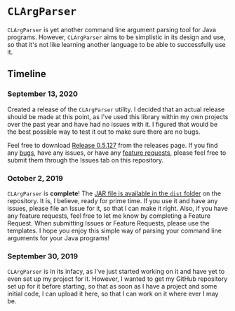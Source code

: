 # `CLArgParser`
`CLArgParser` is yet another command line argument parsing tool for Java programs. However, `CLArgParser` aims to be simplistic in its design and use, so that it's not like learning another language to be able to successfully use it.

## Timeline
### September 13, 2020
Created a release of the `CLArgParser` utility. I decided that an actual release should be made at this point, as I've used this library within my own projects over the past year and have had no issues with it. I figured that would be the best possible way to test it out to make sure there are no bugs.

Feel free to download [Release 0.5.127](https://github.com/SeanCarrick/CLArgParser/releases/tag/0.5.127) from the releases page. If you find any [bugs](https://github.com/SeanCarrick/CLArgParser/issues/new?assignees=&labels=&template=bug_report.md&title="[BUG]"), have any issues, or have any [feature requests](https://github.com/SeanCarrick/CLArgParser/issues/new?assignees=&labels=&template=feature_request.md&title="[RFE]"), please feel free to submit them through the Issues tab on this repository.

### October 2, 2019
`CLArgParser` is **complete**! The [JAR file is available in the `dist` folder](https://github.com/SeanCarrick/CLArgParser/raw/master/dist/ISCommandLineParser.jar) on the repository. It is, I believe, ready for prime time. If you use it and have any issues, please file an Issue for it, so that I can make it right. Also, if you have any feature requests, feel free to let me know by completing a Feature Request. When submitting Issues or Feature Requests, please use the templates. I hope you enjoy this simple way of parsing your command line arguments for your Java programs!

### September 30, 2019
`CLArgParser` is in its infacy, as I've just started working on it and have yet to even set up my project for it. However, I wanted to get my GitHub repository set up for it before starting, so that as soon as I have a project and some initial code, I can upload it here, so that I can work on it where ever I may be.
